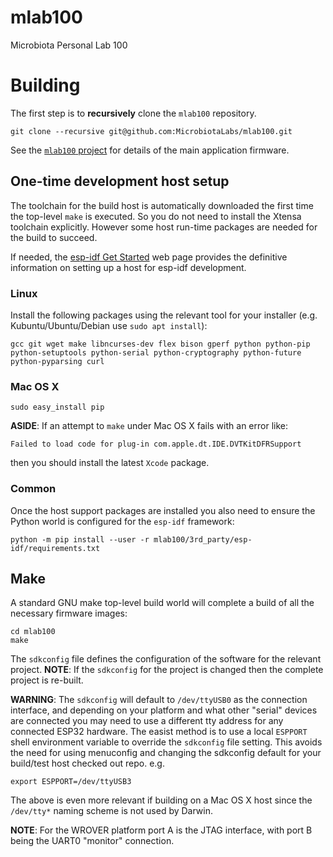 # mlab100
Microbiota Personal Lab 100

# Building

The first step is to **recursively** clone the `mlab100` repository.

```
git clone --recursive git@github.com:MicrobiotaLabs/mlab100.git
```

See the [`mlab100` project](mlab100/README.md) for details of the main
application firmware.

## One-time development host setup

The toolchain for the build host is automatically downloaded the first
time the top-level `make` is executed. So you do not need to install
the Xtensa toolchain explicitly. However some host run-time packages
are needed for the build to succeed.

If needed, the [esp-idf Get Started](https://docs.espressif.com/projects/esp-idf/en/latest/get-started/)
web page provides the definitive information on setting up a host for
esp-idf development.

### Linux

Install the following packages using the relevant tool for your
installer (e.g. Kubuntu/Ubuntu/Debian use `sudo apt install`):

```
gcc git wget make libncurses-dev flex bison gperf python python-pip python-setuptools python-serial python-cryptography python-future python-pyparsing curl
```

### Mac OS X

```
sudo easy_install pip
```

**ASIDE**: If an attempt to `make` under Mac OS X fails with an error
like:

```
Failed to load code for plug-in com.apple.dt.IDE.DVTKitDFRSupport
```

then you should install the latest `Xcode` package.

### Common

Once the host support packages are installed you also need to ensure
the Python world is configured for the `esp-idf` framework:

```
python -m pip install --user -r mlab100/3rd_party/esp-idf/requirements.txt
```

## Make

A standard GNU make top-level build world will complete a build of all
the necessary firmware images:

```
cd mlab100
make
```

The `sdkconfig` file defines the configuration of the software for the
relevant project. **NOTE**: If the `sdkconfig` for the project is
changed then the complete project is re-built.

**WARNING**: The `sdkconfig` will default to `/dev/ttyUSB0` as the
connection interface, and depending on your platform and what other
"serial" devices are connected you may need to use a different tty
address for any connected ESP32 hardware. The easist method is to use
a local `ESPPORT` shell environment variable to override the
`sdkconfig` file setting. This avoids the need for using menuconfig
and changing the sdkconfig default for your build/test host checked
out repo. e.g.

```
export ESPPORT=/dev/ttyUSB3
```

The above is even more relevant if building on a Mac OS X host since
the `/dev/tty*` naming scheme is not used by Darwin.

**NOTE**: For the WROVER platform port A is the JTAG interface, with
port B being the UART0 "monitor" connection.
